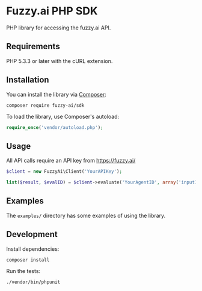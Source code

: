 # Fuzzy.ai PHP SDK

PHP library for accessing the fuzzy.ai API.

## Requirements

PHP 5.3.3 or later with the cURL extension.

## Installation

You can install the library via [Composer](http://getcomposer.org/):

    composer require fuzzy-ai/sdk

To load the library, use Composer's autoload:

```php
require_once('vendor/autoload.php');
```

## Usage

All API calls require an API key from https://fuzzy.ai/

```php
$client = new FuzzyAi\Client('YourAPIKey');

list($result, $evalID) = $client->evaluate('YourAgentID', array('input1' => 42));
```

## Examples

The `examples/` directory has some examples of using the library.

## Development

Install dependencies:

    composer install

Run the tests:

    ./vendor/bin/phpunit
